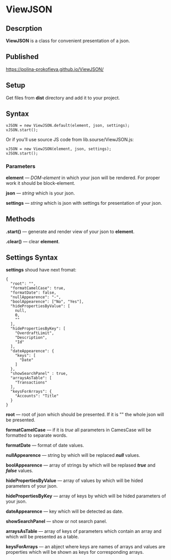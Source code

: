 # ViewJSON

## Descrption

**ViewJSON** is a class for convenient presentation of a json.

## Published

https://polina-prokofieva.github.io/ViewJSON/

## Setup

Get files from **dist** directory and add it to your project.

## Syntax

```
vJSON = new ViewJSON.default(element, json, settings);
vJSON.start();
```

Or if you'll use source JS code from lib.sourse/ViewJSON.js:

```
vJSON = new ViewJSON(element, json, settings);
vJSON.start();
```

### Parameters

**element** — _DOM-element_ in which your json will be rendered. For proper work it should be block-element.

**json** — _string_ which is your json.

**settings** — _string_ which is json with settings for presentation of your json.

## Methods

**.start()** — generate and render view of your json to **element**.

**.clear()** — clear **element**.

## Settings Syntax

**settings** shoud have next fromat:

```
{
  "root": "",
  "formatCamelCase": true,
  "formatDate": false,
  "nullAppearence": "-",
  "boolAppearence": ["No", "Yes"],
  "hidePropertiesByValue": [
    null,
    0,
    ""
  ],
  "hidePropertiesByKey": [
    "OverdraftLimit",
    "Description",
    "Id"
  ],
  "dateAppearence": {
    "keys": [
      "Date"
    ]
  },
  "showSearchPanel" : true,
  "arraysAsTable": [
    "Transactions"
  ],
  "keysForArrays": {
    "Accounts": "Title"
  }
}
```

**root** — root of json which should be presented. If it is "" the whole json will be presented.

**formatCamelCase** — if it is _true_ all parameters in CamesCase will be formatted to separate words.

**formatDate** — format of date values.

**nullAppearence** — string by which will be replaced **_null_** values.

**boolAppearence** — array of strings by which will be replased **_true_** and **_false_** values.

**hidePropertiesByValue** — array of values by which will be hided parameters of your json.

**hidePropertiesByKey** — array of keys by which will be hided parameters of your json.

**dateAppearence** — key which will be detected as date.

**showSearchPanel** — show or not search panel.

**arraysAsTable** — array of keys of parameters which contain an array and which will be presented as a table.

**keysForArrays** — an abject where keys are names of arrays and values are properties which will be shown as keys for corresponding arrays.
